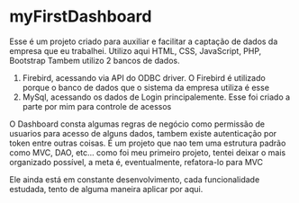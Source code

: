 # myFirstDashboard


Esse é um projeto criado para auxiliar e facilitar a captação de dados da empresa que eu trabalhei.
Utilizo aqui HTML, CSS, JavaScript, PHP, Bootstrap
Tambem utilizo 2 bancos de dados. 
  1) Firebird, acessando via API do ODBC driver. O Firebird é utilizado porque o banco de dados que o sistema da empresa utiliza é esse
  2) MySql, acessando os dados de Login principalemente. Esse foi criado a parte por mim para controle de acessos
  
O Dashboard consta algumas regras de negócio como permissão de usuarios para acesso de alguns dados, tambem existe autenticação por token entre outras coisas.
É um projeto que nao tem uma estrutura padrão como MVC, DAO, etc... como foi meu primeiro projeto, tentei deixar o mais organizado possível, a meta é, eventualmente, refatora-lo para MVC

Ele ainda está em constante desenvolvimento, cada funcionalidade estudada, tento de alguma maneira aplicar por aqui.
